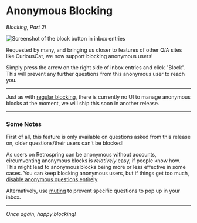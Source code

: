 # Anonymous Blocking

_Blocking, Part 2!_

![Screenshot of the block button in inbox entries](https://i.imgur.com/CDPcqnn.png)

Requested by many, and bringing us closer to features of other Q/A sites like CuriousCat, we now support blocking anonymous users!

Simply press the arrow on the right side of inbox entries and click "Block". This will prevent any further questions from this anonymous user to reach you.

----

Just as with [regular blocking](https://blog.retrospring.net/blocking), there is currently no UI to manage anonymous blocks at the moment, we will ship this soon in another release.

----

### Some Notes

First of all, this feature is only available on questions asked from this release on, older questions/their users can't be blocked!

As users on Retrospring can be anonymous without accounts, circumventing anonymous blocks is _relatively_ easy, if people know how. This might lead to anonymous blocks being more or less effective in some cases. You can keep blocking anonymous users, but if things get too much, [disable anonymous questions entirely](https://retrospring.net/settings/privacy).

Alternatively, use [muting](https://retrospring.net/settings/muted) to prevent specific questions to pop up in your inbox.

----

_Once again, happy blocking!_